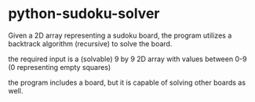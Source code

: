 # python-sudoku-solver

Given a 2D array representing a sudoku board, the program utilizes a backtrack algorithm (recursive) to solve the board.

the required input is a (solvable) 9 by 9 2D array with values between 0-9 (0 representing empty squares)

the program includes a board, but it is capable of solving other boards as well.
